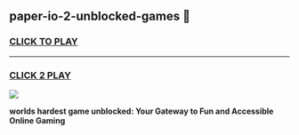 
## paper-io-2-unblocked-games 👋
<h3>
<a href="https://premium.freeplayer.one?title=paper-io-2-unblocked-games&ref=14F">CLICK TO PLAY</a></h3>
<hr>

<h3>
<a href="https://premium.freeplayer.one?title=paper-io-2-unblocked-games&ref=14F">CLICK 2 PLAY</a>
  
</h3>

<a href="https://premium.freeplayer.one?title=paper-io-2-unblocked-games&ref=12F/"><img src="https://clearcache.store/games.png"></a>


**worlds hardest game unblocked: Your Gateway to Fun and Accessible Online Gaming**
